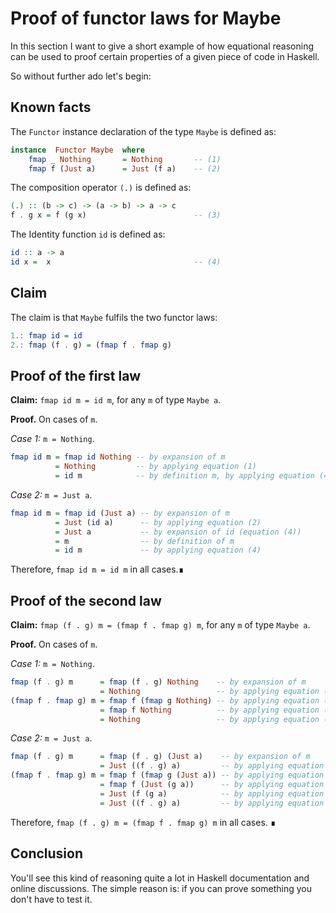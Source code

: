 # Proof of functor laws for Maybe

In this section I want to give a short example of how equational reasoning can be used to
proof certain properties of a given piece of code in Haskell.

So without further ado let's begin:

## Known facts

The `Functor` instance declaration of the type `Maybe` is defined as:

```haskell
instance  Functor Maybe  where
    fmap _ Nothing       = Nothing       -- (1)
    fmap f (Just a)      = Just (f a)    -- (2)
```

The composition operator `(.)` is defined as:
```haskell
(.) :: (b -> c) -> (a -> b) -> a -> c
f . g x = f (g x)                        -- (3)
```

The Identity function `id` is defined as:
```haskell
id :: a -> a
id x =  x                                -- (4)
```

## Claim

The claim is that `Maybe` fulfils the two functor laws:
 
```haskell
1.: fmap id = id
2.: fmap (f . g) = (fmap f . fmap g)
```

## Proof of the first law
**Claim:** `fmap id m = id m`, for any `m` of type `Maybe a`.

**Proof.** On cases of `m`.

*Case 1:* `m = Nothing`.

```haskell
fmap id m = fmap id Nothing -- by expansion of m
          = Nothing         -- by applying equation (1)
          = id m            -- by definition m, by applying equation (4)
```

*Case 2:* `m = Just a`.

```haskell
fmap id m = fmap id (Just a) -- by expansion of m
          = Just (id a)      -- by applying equation (2)
          = Just a           -- by expansion of id (equation (4))
          = m                -- by definition of m
          = id m             -- by applying equation (4)
```
Therefore, `fmap id m = id m` in all cases.∎

## Proof of the second law

**Claim:** `fmap (f . g) m = (fmap f . fmap g) m`, for any `m` of type `Maybe a`.

**Proof.** On cases of `m`.

*Case 1:* `m = Nothing`.

```haskell
fmap (f . g) m      = fmap (f . g) Nothing    -- by expansion of m
                    = Nothing                 -- by applying equation (1)
(fmap f . fmap g) m = fmap f (fmap g Nothing) -- by applying equation (4) and expanding m
                    = fmap f Nothing          -- by applying equation (1)
                    = Nothing                 -- by applying equation (1)
```

*Case 2:* `m = Just a`.

```haskell
fmap (f . g) m      = fmap (f . g) (Just a)    -- by expansion of m
                    = Just ((f . g) a)         -- by applying equation (2)
(fmap f . fmap g) m = fmap f (fmap g (Just a)) -- by applying equation (4) and expanding m
                    = fmap f (Just (g a))      -- by applying equation (2)
                    = Just (f (g a)            -- by applying equation (2)
                    = Just ((f . g) a)         -- by applying equation (3)
```
Therefore, `fmap (f . g) m = (fmap f . fmap g) m` in all cases. ∎

## Conclusion

You'll see this kind of reasoning quite a lot in Haskell documentation and online discussions.
The simple reason is: if you can prove something you don't have to test it.

